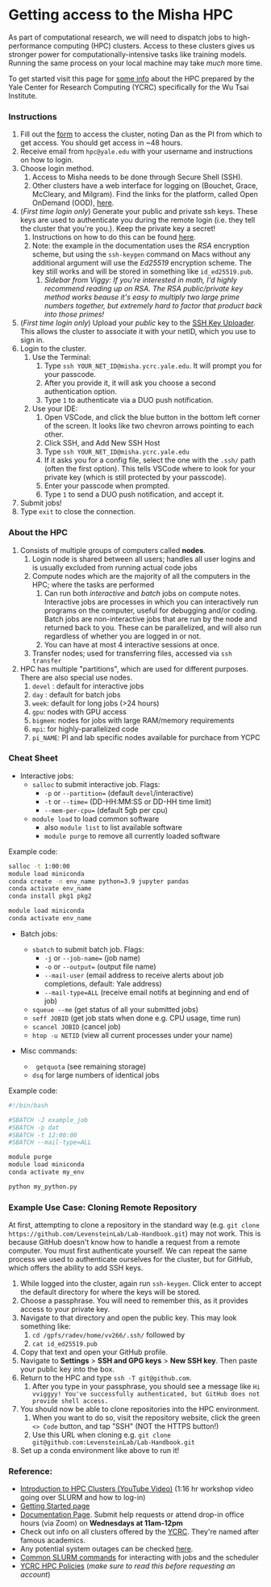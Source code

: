 # Getting access to the Misha HPC

As part of computational research, we will need to dispatch jobs to high-performance computing (HPC) clusters. Access to these clusters gives us stronger power for computationally-intensive tasks like training models. Running the same process on your local machine may take *much* more time.

To get started visit this page for [some info](https://docs.ycrc.yale.edu/clusters/misha/#access-the-cluster) about the HPC prepared by the Yale Center for Research Computing (YCRC) specifically for the Wu Tsai Institute.

### Instructions
1. Fill out the [form](https://docs.google.com/forms/d/e/1FAIpQLSfLghL1gSHRkIQj73zPzvLCJ0sojm9aUHZLQGBD_auD054gqA/viewform?usp=send_form) to access the cluster, noting Dan as the PI from which to get access. You should get access in ~48 hours. 
2. Receive email from `hpc@yale.edu` with your username and instructions on how to login.
3. Choose login method. 
    1. Access to Misha needs to be done through Secure Shell (SSH).
    2. Other clusters have a web interface for logging on (Bouchet, Grace, McCleary, and Milgram). Find the links for the platform, called Open OnDemand (OOD), [here](https://docs.ycrc.yale.edu/clusters-at-yale/access/ood/).
4. (*First time login only*) Generate your public and private ssh keys. These keys are used to authenticate you during the remote login (i.e. they tell the cluster that you're you.). Keep the private key a secret!
    1. Instructions on how to do this can be found [here](https://docs.ycrc.yale.edu/clusters-at-yale/access/ssh/).
    2. Note: the example in the documentation uses the *RSA* encryption scheme, but using the `ssh-keygen` command on Macs without any additional argument will use the *Ed25519* encryption scheme. The key still works and will be stored in something like `id_ed25519.pub`.
        1. *Sidebar from Viggy: If you're interested in math, I'd highly recommend reading up on RSA. The RSA public/private key method works beause it's easy to multiply two large prime numbers together, but extremely hard to factor that product back into those primes!*
5. (*First time login only*) Upload your *public* key to the [SSH Key Uploader](https://sshkeys.ycrc.yale.edu/cgi-bin/sshkeys.py). This allows the cluster to associate it with your netID, which you use to sign in.
6. Login to the cluster.
    1. Use the Terminal:
        1. Type `ssh YOUR_NET_ID@misha.ycrc.yale.edu`. It will prompt you for your passcode. 
        2. After you provide it, it will ask you choose a second authentication option. 
        3. Type `1` to authenticate via a DUO push notification.
    2. Use your IDE:
        1. Open VSCode, and click the blue button in the bottom left corner of the screen. It looks like two chevron arrows pointing to each other.
        2. Click SSH, and Add New SSH Host
        3. Type `ssh YOUR_NET_ID@misha.ycrc.yale.edu`
        4. If it asks you for a config file, select the one with the `.ssh/` path (often the first option). This tells VSCode where to look for your private key (which is still protected by your passcode).
        5. Enter your passcode when prompted.
        6. Type `1` to send a DUO push notification, and accept it.
7. Submit jobs!
8. Type `exit` to close the connection.


### About the HPC
1. Consists of multiple groups of computers called **nodes**.
    1. Login node is shared between all users; handles all user logins and is usually excluded from running actual code jobs
    2. Compute nodes which are the majority of all the computers in the HPC; where the tasks are performed
        1. Can run both *interactive* and *batch* jobs on compute notes. Interactive jobs are processes in which you can interactively run programs on the computer, useful for debugging and/or coding. Batch jobs are non-interactive jobs that are run by the node and returned back to you. These can be parallelized, and will also run regardless of whether you are logged in or not.
        2. You can have at most 4 interactive sessions at once.
    3. Transfer nodes; used for transferring files, accessed via `ssh transfer`
2. HPC has multiple "partitions", which are used for different purposes. There are also special use nodes.
    1. `devel` : default for interactive jobs
    2. `day` : default for batch jobs
    3. `week`: default for long jobs (>24 hours)
    4. `gpu`: nodes with GPU access
    4. `bigmem`: nodes for jobs with large RAM/memory requirements
    5. `mpi`: for highly-parallelized code
    6. `pi_NAME`: PI and lab specific nodes available for purchace from YCPC

### Cheat Sheet

* Interactive jobs:
    * `salloc` to submit interactive job. Flags:
        * `-p` or `--partition=` (default `devel`/interactive)
        * `-t` or `--time=` (DD-HH:MM:SS or DD-HH time limit)
        * `--mem-per-cpu=` (default 5gb per cpu)
    * `module load` to load common software
        * also `module list` to list available software
        * `module purge` to remove all currently loaded software

Example code:

```sh
salloc -t 1:00:00
module load miniconda
conda create -n env_name python=3.9 jupyter pandas
conda activate env_name
conda install pkg1 pkg2

module load miniconda 
conda activate env_name
```

* Batch jobs:
    * `sbatch` to submit batch job. Flags:
        * `-j` or `--job-name=` (job name)
        * `-o` or `--output=` (output file name)
        * `--mail-user` (email address to receive alerts about job completions, default: Yale address)
        * `--mail-type=ALL` (receive email notifs at beginning and end of job)
    * `squeue --me` (get status of all your submitted jobs)
    * `seff JOBID` (get job stats when done e.g. CPU usage, time run)
    * `scancel JOBID` (cancel job)
    * `htop -u NETID` (view all current processes under your name)

* Misc commands:
    * ` getquota` (see remaining storage)
    * `dsq` for large numbers of identical jobs

Example code:

```bash 
#!/bin/bash

#SBATCH -J example_job
#SBATCH -p dat
#SBATCH -t 12:00:00
#SBATCH --mail-type=ALL

module purge
module load miniconda
conda activate my_env

python my_python.py
```

### Example Use Case: Cloning Remote Repository
At first, attempting to clone a repository in the standard way (e.g. `git clone https://github.com/LevensteinLab/Lab-Handbook.git`) may not work. This is because GitHub doesn't know how to handle a request from a remote computer. You must first authenticate yourself. We can repeat the same process we used to authenticate ourselves for the cluster, but for GitHub, which offers the ability to add SSH keys.
1. While logged into the cluster, again run `ssh-keygen`. Click enter to accept the default directory for where the keys will be stored.
2. Choose a passphrase. You will need to remember this, as it provides access to your private key.
3. Navigate to that directory and open the public key. This may look something like:
    1. `cd /gpfs/radev/home/vv266/.ssh/` followed by 
    2. `cat id_ed25519.pub`
4. Copy that text and open your GitHub profile.
5. Navigate to **Settings** > **SSH and GPG keys** >  **New SSH key**. Then paste your public key into the box.
6. Return to the HPC and type `ssh -T git@github.com`. 
    1. After you type in your passphrase, you should see a message like `Hi vviggyy! You've successfully authenticated, but GitHub does not provide shell access.`
7. You should now be able to clone repositories into the HPC environment.
    1. When you want to do so, visit the repository website, click the green `<> Code` button, and tap "SSH" (NOT the HTTPS button!)
    2. Use this URL when cloning e.g. `git clone git@github.com:LevensteinLab/Lab-Handbook.git`
8. Set up a conda environment like above to run it!


### Reference:
* [Introduction to HPC Clusters (YouTube Video)](https://www.youtube.com/watch?v=SaiXaC0jRjE&t=2s) (1:16 hr workshop video going over SLURM and how to log-in)
* [Getting Started page](https://docs.ycrc.yale.edu/clusters-at-yale/)
* [Documentation Page](https://docs.ycrc.yale.edu). Submit help requests or attend drop-in office hours (via Zoom) on **Wednesdays at 11am-12pm**
* Check out info on all clusters offered by the [YCRC](https://docs.ycrc.yale.edu/clusters/). They're named after famous academics.
* Any potential system outages can be checked [here](https://research.computing.yale.edu/system-status).
* [Common SLURM commands](https://docs.ycrc.yale.edu/clusters-at-yale/job-scheduling/) for interacting with jobs and the scheduler
* [YCRC HPC Policies](https://research.computing.yale.edu/computing-resources/hpc-policies) (*make sure to read this before requesting an account*)
